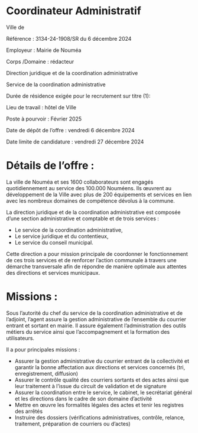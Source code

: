 # Coordinateur Administratif

Ville de

Référence : 3134-24-1908/SR du 6 décembre 2024

Employeur : Mairie de Nouméa

Corps /Domaine : rédacteur

Direction juridique et de la coordination administrative

Service de la coordination administrative

Durée de résidence exigée pour le recrutement sur titre (1):

Lieu de travail : hôtel de Ville

Poste à pourvoir : Février 2025

Date de dépôt de l’offre : vendredi 6 décembre 2024

Date limite de candidature : vendredi 27 décembre 2024

# Détails de l’offre :

La ville de Nouméa et ses 1600 collaborateurs sont engagés quotidiennement au service des 100.000 Nouméens. Ils œuvrent au développement de la Ville avec plus de 200 équipements et services en lien avec les nombreux domaines de compétence dévolus à la commune.

La direction juridique et de la coordination administrative est composée d’une section administrative et comptable et de trois services :

- Le service de la coordination administrative,
- Le service juridique et du contentieux,
- Le service du conseil municipal.

Cette direction a pour mission principale de coordonner le fonctionnement de ces trois services et de renforcer l’action communale à travers une démarche transversale afin de répondre de manière optimale aux attentes des directions et services municipaux.

# Missions :

Sous l’autorité du chef du service de la coordination administrative et de l’adjoint, l’agent assure la gestion administrative de l’ensemble du courrier entrant et sortant en mairie. Il assure également l’administration des outils métiers du service ainsi que l’accompagnement et la formation des utilisateurs.

Il a pour principales missions :

- Assurer la gestion administrative du courrier entrant de la collectivité et garantir la bonne affectation aux directions et services concernés (tri, enregistrement, diffusion)
- Assurer le contrôle qualité des courriers sortants et des actes ainsi que leur traitement à l’issue du circuit de validation et de signature
- Assurer la coordination entre le service, le cabinet, le secrétariat général et les directions dans le cadre de son domaine d’activité
- Mettre en œuvre les formalités légales des actes et tenir les registres des arrêtés
- Instruire des dossiers (vérifications administratives, contrôle, relance, traitement, préparation de courriers ou d’actes)